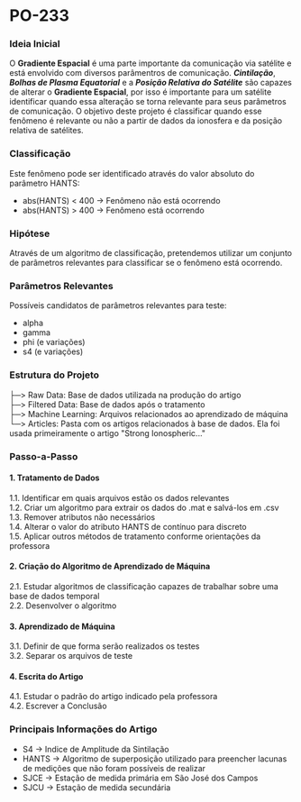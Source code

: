 # PO-233

### Ideia Inicial
O **Gradiente Espacial** é uma parte importante da comunicação via satélite e está envolvido com diversos parâmentros de comunicação. 
***Cintilação***, ***Bolhas de Plasma Equatorial*** e a ***Posição Relativa do Satélite*** são capazes de alterar o **Gradiente Espacial**, por isso é importante para um satélite identificar quando essa alteração se torna relevante para seus parâmetros de comunicação. O objetivo deste projeto é classificar quando esse fenômeno é relevante ou não a partir de dados da ionosfera e da posição relativa de satélites.

### Classificação
Este fenômeno pode ser identificado através do valor absoluto do parâmetro HANTS:
- abs(HANTS) < 400 → Fenômeno não está ocorrendo
- abs(HANTS) > 400 → Fenômeno está ocorrendo

### Hipótese
Através de um algoritmo de classificação, pretendemos utilizar um conjunto de parâmetros relevantes para classificar se o fenômeno está ocorrendo.

### Parâmetros Relevantes
Possíveis candidatos de parâmetros relevantes para teste:
- alpha
- gamma
- phi (e variações)
- s4 (e variações)

### Estrutura do Projeto
├─> Raw Data: Base de dados utilizada na produção do artigo
<br>├─> Filtered Data: Base de dados após o tratamento
<br>├─> Machine Learning: Arquivos relacionados ao aprendizado de máquina
<br>└─> Articles: Pasta com os artigos relacionados à base de dados. Ela foi usada primeiramente o artigo "Strong Ionospheric..."


### Passo-a-Passo
#### **1. Tratamento de Dados**
1.1. Identificar em quais arquivos estão os dados relevantes
<br>1.2. Criar um algoritmo para extrair os dados do .mat e salvá-los em .csv
<br>1.3. Remover atributos não necessários
<br>1.4. Alterar o valor do atributo HANTS de contínuo para discreto 
<br>1.5. Aplicar outros métodos de tratamento conforme orientações da professora
#### **2. Criação do Algoritmo de Aprendizado de Máquina**
2.1. Estudar algoritmos de classificação capazes de trabalhar sobre uma base de dados temporal
<br>2.2. Desenvolver o algoritmo
#### **3. Aprendizado de Máquina**
3.1. Definir de que forma serão realizados os testes
<br>3.2. Separar os arquivos de teste
#### **4. Escrita do Artigo**
4.1. Estudar o padrão do artigo indicado pela professora
<br>4.2. Escrever a Conclusão


### Principais Informações do Artigo
- S4 -> Indice de Amplitude da Sintilação
- HANTS -> Algoritmo de superposição utilizado para preencher lacunas de medições que não foram possíveis de realizar
- SJCE -> Estação de medida primária em São José dos Campos
- SJCU -> Estação de medida secundária